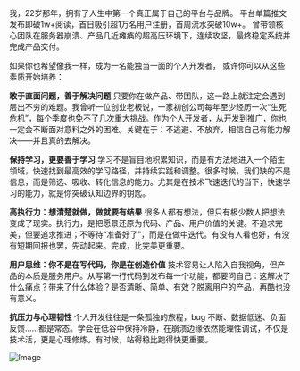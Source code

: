 我，22岁那年，拥有了人生中第一个真正属于自己的平台与品牌。
平台单篇推文发布即破1w+阅读，首日吸引超1万名用户注册，首周流水突破10w+。
曾带领核心团队在服务器崩溃、产品几近瘫痪的超高压环境下，连续攻坚，最终稳定系统并完成产品交付。

如果你也希望像我一样，成为一名能独当一面的个人开发者，
或许你可以从这些素质开始培养：

**敢于直面问题，善于解决问题**
只要你在做产品、带团队，这一路上就注定会遇到层出不穷的难题。我曾听一位创业老板说，一家初创公司每年至少经历一次“生死危机”，每个季度也免不了几次重大挑战。作为个人开发者，从开发到推广，你也一定会不断面对意料之外的困难。关键在于：不逃避、不放弃，相信自己有能力解决——并且真的去解决。

**保持学习，更要善于学习**
学习不是盲目地积累知识，而是有方法地进入一个陌生领域，快速找到最高效的学习路径，并持续实践和调整。很多时候，我们缺的不是信息，而是筛选、吸收、转化信息的能力。尤其是在技术飞速迭代的当下，快速学习的能力，就是你突破认知边界的钥匙。

**高执行力：想清楚就做，做就要有结果**
很多人都有想法，但只有极少数人把想法变成了现实。执行力，是把愿景还原为代码、产品、用户价值的关键。不追求完美，但要追求推进；不等待“准备好了”，而是在做中迭代。有没有人看也好，有没有短期回报也罢，先动起来。完成，比完美更重要。

**用户思维：你不是在写代码，你是在创造价值**
技术容易让人陷入自我视角，但产品的本质是服务用户。从写第一行代码到发布每一个功能，都要问自己：这解决了什么痛点？带来了什么体验？是否清晰、简单、有效？脱离用户的产品，再酷也没有意义。

**抗压力与心理韧性**
个人开发往往是一条孤独的旅程，bug 不断、数据低迷、负面反馈……都是常态。学会在低谷中保持冷静，在崩溃边缘依然能理性调试，不仅是技术活，更是心理修炼。有时候，站得稳比跑得快更重要。

![Image](https://github.com/user-attachments/assets/27075b03-284c-4e8a-ac6e-43013ac034a1)